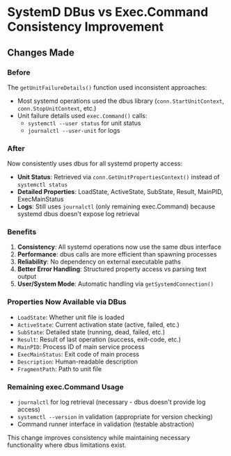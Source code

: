 # SystemD DBus vs Exec.Command Consistency Improvement

## Changes Made

### Before
The `getUnitFailureDetails()` function used inconsistent approaches:
- Most systemd operations used the dbus library (`conn.StartUnitContext`, `conn.StopUnitContext`, etc.)
- Unit failure details used `exec.Command()` calls:
  - `systemctl --user status` for unit status
  - `journalctl --user-unit` for logs

### After
Now consistently uses dbus for all systemd property access:
- **Unit Status**: Retrieved via `conn.GetUnitPropertiesContext()` instead of `systemctl status`
- **Detailed Properties**: LoadState, ActiveState, SubState, Result, MainPID, ExecMainStatus
- **Logs**: Still uses `journalctl` (only remaining exec.Command) because systemd dbus doesn't expose log retrieval

### Benefits
1. **Consistency**: All systemd operations now use the same dbus interface
2. **Performance**: dbus calls are more efficient than spawning processes
3. **Reliability**: No dependency on external executable paths
4. **Better Error Handling**: Structured property access vs parsing text output
5. **User/System Mode**: Automatic handling via `getSystemdConnection()`

### Properties Now Available via DBus
- `LoadState`: Whether unit file is loaded
- `ActiveState`: Current activation state (active, failed, etc.)
- `SubState`: Detailed state (running, dead, failed, etc.)
- `Result`: Result of last operation (success, exit-code, etc.)
- `MainPID`: Process ID of main service process
- `ExecMainStatus`: Exit code of main process
- `Description`: Human-readable description
- `FragmentPath`: Path to unit file

### Remaining exec.Command Usage
- `journalctl` for log retrieval (necessary - dbus doesn't provide log access)
- `systemctl --version` in validation (appropriate for version checking)
- Command runner interface in validation (testable abstraction)

This change improves consistency while maintaining necessary functionality where dbus limitations exist.